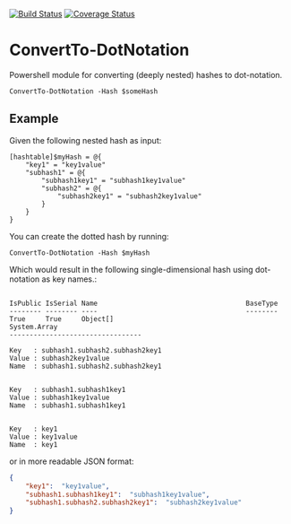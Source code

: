 [![Build Status](https://ci.appveyor.com/api/projects/status/nhonfjdp03hbfif8/branch/master?svg=true)](https://ci.appveyor.com/project/alt3/convertto-dotnotation)
[![Coverage Status](https://coveralls.io/repos/github/alt3/ConvertTo-DotNotation/badge.svg)](https://coveralls.io/github/alt3/ConvertTo-DotNotation)

# ConvertTo-DotNotation

Powershell module for converting (deeply nested) hashes to dot-notation.

```posh
ConvertTo-DotNotation -Hash $someHash
```

## Example

Given the following nested hash as input:

```posh
[hashtable]$myHash = @{
    "key1" = "key1value"
    "subhash1" = @{
        "subhash1key1" = "subhash1key1value"
        "subhash2" = @{
            "subhash2key1" = "subhash2key1value"
        }
    }
}
```

You can create the dotted hash by running:

```posh
ConvertTo-DotNotation -Hash $myHash
```

Which would result in the following single-dimensional hash using dot-notation as key names.:

```posh

IsPublic IsSerial Name                                     BaseType
-------- -------- ----                                     --------
True     True     Object[]                                 System.Array
---------------------------------

Key   : subhash1.subhash2.subhash2key1
Value : subhash2key1value
Name  : subhash1.subhash2.subhash2key1


Key   : subhash1.subhash1key1
Value : subhash1key1value
Name  : subhash1.subhash1key1


Key   : key1
Value : key1value
Name  : key1
```

or in more readable JSON format:

```json
{
    "key1":  "key1value",
    "subhash1.subhash1key1":  "subhash1key1value",
    "subhash1.subhash2.subhash2key1":  "subhash2key1value"
}
```